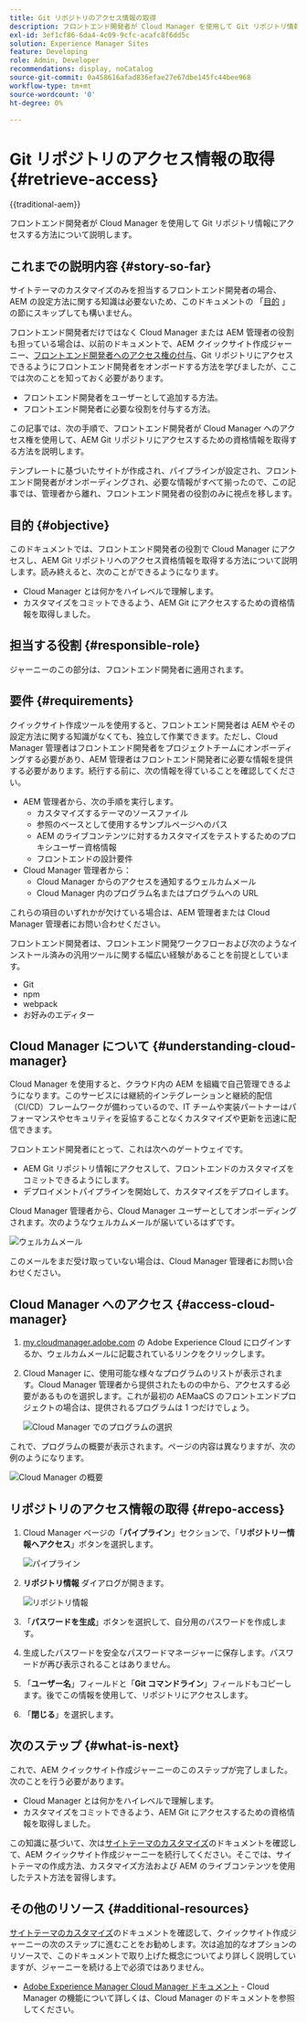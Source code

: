 ```yaml
---
title: Git リポジトリのアクセス情報の取得
description: フロントエンド開発者が Cloud Manager を使用して Git リポジトリ情報にアクセスする方法について説明します。
exl-id: 3ef1cf86-6da4-4c09-9cfc-acafc8f6dd5c
solution: Experience Manager Sites
feature: Developing
role: Admin, Developer
recommendations: display, noCatalog
source-git-commit: 0a458616afad836efae27e67dbe145fc44bee968
workflow-type: tm+mt
source-wordcount: '0'
ht-degree: 0%

---
```



# Git リポジトリのアクセス情報の取得 {#retrieve-access}

{{traditional-aem}}

フロントエンド開発者が Cloud Manager を使用して Git リポジトリ情報にアクセスする方法について説明します。

## これまでの説明内容 {#story-so-far}

サイトテーマのカスタマイズのみを担当するフロントエンド開発者の場合、AEM の設定方法に関する知識は必要ないため、このドキュメントの 「[目的](#objective) 」の節にスキップしても構いません。

フロントエンド開発者だけではなく Cloud Manager または AEM 管理者の役割も担っている場合は、以前のドキュメントで、AEM クイックサイト作成ジャーニー、[フロントエンド開発者へのアクセス権の付与](grant-access.md)、Git リポジトリにアクセスできるようにフロントエンド開発者をオンボードする方法を学びましたが、ここでは次のことを知っておく必要があります。

* フロントエンド開発者をユーザーとして追加する方法。
* フロントエンド開発者に必要な役割を付与する方法。

この記事では、次の手順で、フロントエンド開発者が Cloud Manager へのアクセス権を使用して、AEM Git リポジトリにアクセスするための資格情報を取得する方法を説明します。

テンプレートに基づいたサイトが作成され、パイプラインが設定され、フロントエンド開発者がオンボーディングされ、必要な情報がすべて揃ったので、この記事では、管理者から離れ、フロントエンド開発者の役割のみに視点を移します。

## 目的 {#objective}

このドキュメントでは、フロントエンド開発者の役割で Cloud Manager にアクセスし、AEM Git リポジトリへのアクセス資格情報を取得する方法について説明します。読み終えると、次のことができるようになります。

* Cloud Manager とは何かをハイレベルで理解します。
* カスタマイズをコミットできるよう、AEM Git にアクセスするための資格情報を取得しました。

## 担当する役割 {#responsible-role}

ジャーニーのこの部分は、フロントエンド開発者に適用されます。

## 要件 {#requirements}

クイックサイト作成ツールを使用すると、フロントエンド開発者は AEM やその設定方法に関する知識がなくても、独立して作業できます。ただし、Cloud Manager 管理者はフロントエンド開発者をプロジェクトチームにオンボーディングする必要があり、AEM 管理者はフロントエンド開発者に必要な情報を提供する必要があります。続行する前に、次の情報を得ていることを確認してください。

* AEM 管理者から、次の手順を実行します。
   * カスタマイズするテーマのソースファイル
   * 参照のベースとして使用するサンプルページへのパス
   * AEM のライブコンテンツに対するカスタマイズをテストするためのプロキシユーザー資格情報
   * フロントエンドの設計要件
* Cloud Manager 管理者から：
   * Cloud Manager からのアクセスを通知するウェルカムメール
   * Cloud Manager 内のプログラム名またはプログラムへの URL

これらの項目のいずれかが欠けている場合は、AEM 管理者または Cloud Manager 管理者にお問い合わせください。

フロントエンド開発者は、フロントエンド開発ワークフローおよび次のようなインストール済みの汎用ツールに関する幅広い経験があることを前提としています。

* Git
* npm
* webpack
* お好みのエディター

## Cloud Manager について {#understanding-cloud-manager}

Cloud Manager を使用すると、クラウド内の AEM を組織で自己管理できるようになります。このサービスには継続的インテグレーションと継続的配信（CI/CD）フレームワークが備わっているので、IT チームや実装パートナーはパフォーマンスやセキュリティを妥協することなくカスタマイズや更新を迅速に配信できます。

フロントエンド開発者にとって、これは次へのゲートウェイです。

* AEM Git リポジトリ情報にアクセスして、フロントエンドのカスタマイズをコミットできるようにします。
* デプロイメントパイプラインを開始して、カスタマイズをデプロイします。

Cloud Manager 管理者から、Cloud Manager ユーザーとしてオンボーディングされます。次のようなウェルカムメールが届いているはずです。

![ウェルカムメール](assets/welcome-email.png)

このメールをまだ受け取っていない場合は、Cloud Manager 管理者にお問い合わせください。

## Cloud Manager へのアクセス {#access-cloud-manager}

1. [my.cloudmanager.adobe.com](https://my.cloudmanager.adobe.com/) の Adobe Experience Cloud にログインするか、ウェルカムメールに記載されているリンクをクリックします。

1. Cloud Manager に、使用可能な様々なプログラムのリストが表示されます。Cloud Manager 管理者から提供されたものの中から、アクセスする必要があるものを選択します。これが最初の AEMaaCS のフロントエンドプロジェクトの場合は、提供されるプログラムは 1 つだけでしょう。

   ![Cloud Manager でのプログラムの選択](assets/cloud-manager-select-program.png)

これで、プログラムの概要が表示されます。ページの内容は異なりますが、次の例のようになります。

![Cloud Manager の概要](assets/cloud-manager-overview.png)

## リポジトリのアクセス情報の取得 {#repo-access}

1. Cloud Manager ページの「**パイプライン**」セクションで、「**リポジトリー情報へアクセス**」ボタンを選択します。

   ![パイプライン](assets/pipelines-repo-info.png)

1. **リポジトリ情報** ダイアログが開きます。

   ![リポジトリ情報](assets/repo-info.png)

1. 「**パスワードを生成**」ボタンを選択して、自分用のパスワードを作成します。

1. 生成したパスワードを安全なパスワードマネージャーに保存します。パスワードが再び表示されることはありません。

1. 「**ユーザー名**」フィールドと「**Git コマンドライン**」フィールドもコピーします。後でこの情報を使用して、リポジトリにアクセスします。

1. 「**閉じる**」を選択します。

## 次のステップ {#what-is-next}

これで、AEM クイックサイト作成ジャーニーのこのステップが完了しました。次のことを行う必要があります。

* Cloud Manager とは何かをハイレベルで理解します。
* カスタマイズをコミットできるよう、AEM Git にアクセスするための資格情報を取得しました。

この知識に基づいて、次は[サイトテーマのカスタマイズ](customize-theme.md)のドキュメントを確認して、AEM クイックサイト作成ジャーニーを続行してください。そこでは、サイトテーマの作成方法、カスタマイズ方法および AEM のライブコンテンツを使用したテスト方法を習得します。

## その他のリソース {#additional-resources}

[サイトテーマのカスタマイズ](customize-theme.md)のドキュメントを確認して、クイックサイト作成ジャーニーの次のステップに進むことをお勧めします。次は追加的なオプションのリソースで、このドキュメントで取り上げた概念についてより詳しく説明していますが、ジャーニーを続ける上で必須ではありません。

* [Adobe Experience Manager Cloud Manager ドキュメント](https://experienceleague.adobe.com/docs/experience-manager-cloud-manager/using/introduction-to-cloud-manager.html?lang=ja) - Cloud Manager の機能について詳しくは、Cloud Manager のドキュメントを参照してください。
